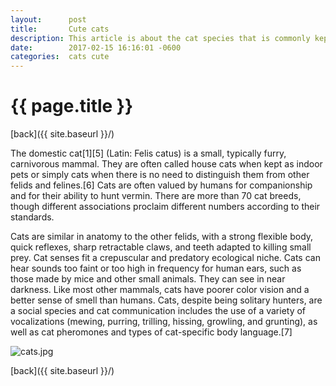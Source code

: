 ```yaml
---
layout:      post
title:       Cute cats
description: This article is about the cat species that is commonly kept as a pet
date:        2017-02-15 16:16:01 -0600
categories:  cats cute
---
```


# {{ page.title }}

[back]({{ site.baseurl }}/)

The domestic cat[1][5] (Latin: Felis catus) is a small, typically furry,
carnivorous mammal. They are often called house cats when kept as indoor
pets or simply cats when there is no need to distinguish them from other
felids and felines.[6] Cats are often valued by humans for companionship
and for their ability to hunt vermin. There are more than 70 cat breeds,
though different associations proclaim different numbers according to their
standards.

Cats are similar in anatomy to the other felids, with a strong flexible body,
quick reflexes, sharp retractable claws, and teeth adapted to killing small
prey. Cat senses fit a crepuscular and predatory ecological niche. Cats can
hear sounds too faint or too high in frequency for human ears, such as those
made by mice and other small animals. They can see in near darkness. Like most
other mammals, cats have poorer color vision and a better sense of smell than
humans. Cats, despite being solitary hunters, are a social species and cat
communication includes the use of a variety of vocalizations (mewing, purring,
trilling, hissing, growling, and grunting), as well as cat pheromones and types
of cat-specific body language.[7]

<img src="{{ site.url }}{{ site.baseurl }}/resources/images/cats.jpg" alt="cats.jpg">

[back]({{ site.baseurl }}/)